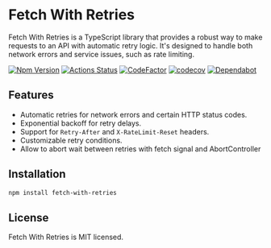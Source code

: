 # Fetch With Retries

Fetch With Retries is a TypeScript library that provides a robust way to make requests to an API with automatic retry logic.
It's designed to handle both network errors and service issues, such as rate limiting.

[![Npm Version](https://badge.fury.io/js/fetch-with-retries.svg?v=1)](https://www.npmjs.com/package/fetch-with-retries)
[![Actions Status](https://github.com/francescorivola/fetch-with-retries/workflows/Node.js%20CI/badge.svg)](https://github.com/francescorivola/fetch-with-retries/actions)
[![CodeFactor](https://www.codefactor.io/repository/github/francescorivola/fetch-with-retries/badge)](https://www.codefactor.io/repository/github/francescorivola/fetch-with-retries)
[![codecov](https://codecov.io/gh/francescorivola/fetch-with-retries/branch/master/graph/badge.svg?v=1)](https://codecov.io/gh/francescorivola/fetch-with-retries)
[![Dependabot](https://badgen.net/badge/Dependabot/enabled/green?icon=dependabot)](https://dependabot.com/)

## Features

-   Automatic retries for network errors and certain HTTP status codes.
-   Exponential backoff for retry delays.
-   Support for `Retry-After` and `X-RateLimit-Reset` headers.
-   Customizable retry conditions.
-   Allow to abort wait between retries with fetch signal and AbortController

## Installation

```bash
npm install fetch-with-retries
```

## License

Fetch With Retries is MIT licensed.
